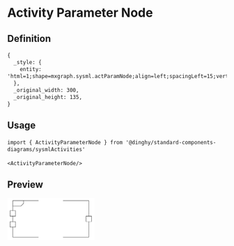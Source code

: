 # Activity Parameter Node

## Definition

```
{
  _style: { 
    entity: 'html=1;shape=mxgraph.sysml.actParamNode;align=left;spacingLeft=15;verticalAlign=top;spacingTop=-3;',
  },
  _original_width: 300,
  _original_height: 135,
}
```

## Usage

```
import { ActivityParameterNode } from '@dinghy/standard-components-diagrams/sysmlActivities'

<ActivityParameterNode/>
```

## Preview

<img src="./activity-parameter-node.png" width="200"/>

